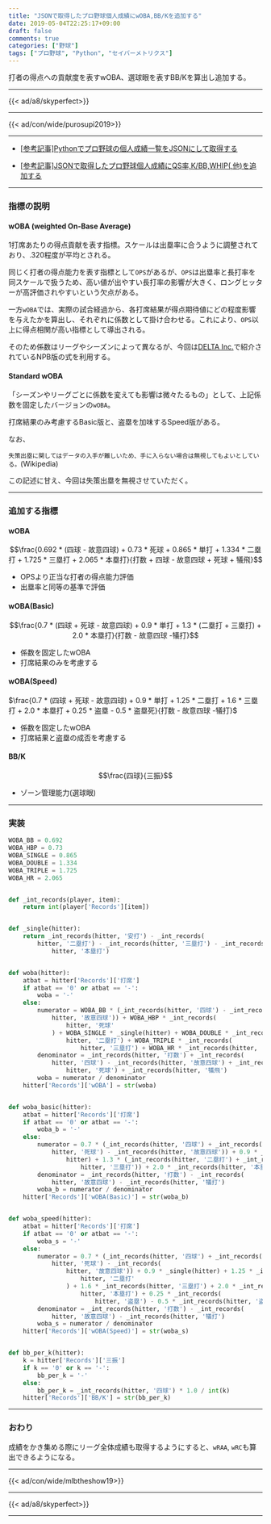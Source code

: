 ```yaml
---
title: "JSONで取得したプロ野球個人成績にwOBA,BB/Kを追加する"
date: 2019-05-04T22:25:17+09:00
draft: false
comments: true
categories: ["野球"]
tags: ["プロ野球", "Python", "セイバーメトリクス"]
---
```


打者の得点への貢献度を表すwOBA、選球眼を表すBB/Kを算出し追加する。

<!--more-->

---

{{< ad/a8/skyperfect>}}

---

{{< ad/con/wide/purosupi2019>}}

---

- [[参考記事]Pythonでプロ野球の個人成績一覧をJSONにして取得する](https://www.ted027.com/post/python-personal-records)

- [[参考記事]JSONで取得したプロ野球個人成績にQS率,K/BB,WHIP(,他)を追加する](https://www.ted027.com/post/sabr-1)

---

### 指標の説明

#### wOBA (weighted On-Base Average)

1打席あたりの得点貢献を表す指標。スケールは出塁率に合うように調整されており、.320程度が平均とされる。

同じく打者の得点能力を表す指標として`OPS`があるが、`OPS`は出塁率と長打率を同スケールで扱うため、高い値が出やすい長打率の影響が大きく、ロングヒッターが高評価されやすいという欠点がある。

一方`wOBA`では、実際の試合経過から、各打席結果が得点期待値にどの程度影響を与えたかを算出し、それぞれに係数として掛け合わせる。これにより、`OPS`以上に得点相関が高い指標として導出される。

そのため係数はリーグやシーズンによって異なるが、今回は[DELTA Inc.](https://1point02.jp/op/gnav/glossary/gls_explanation.aspx?eid=20004)で紹介されているNPB版の式を利用する。

#### Standard wOBA

「シーズンやリーグごとに係数を変えても影響は微々たるもの」として、上記係数を固定したバージョンの`wOBA`。

打席結果のみ考慮するBasic版と、盗塁を加味するSpeed版がある。

なお、

`失策出塁に関してはデータの入手が難しいため、手に入らない場合は無視してもよいとしている。`(Wikipedia)

この記述に甘え、今回は失策出塁を無視させていただく。

---

### 追加する指標

#### wOBA

$$\frac{0.692 * (四球 - 故意四球) + 0.73 * 死球 + 0.865 * 単打 + 1.334 * 二塁打 + 1.725 * 三塁打 + 2.065 * 本塁打}{打数 + 四球 - 故意四球 + 死球 + 犠飛}$$

- OPSより正当な打者の得点能力評価
- 出塁率と同等の基準で評価

#### wOBA(Basic)

$$\frac{0.7 * (四球 + 死球 - 故意四球) + 0.9 * 単打 + 1.3 * (二塁打 + 三塁打) + 2.0 * 本塁打}{打数 - 故意四球 -犠打}$$

- 係数を固定したwOBA
- 打席結果のみを考慮する

#### wOBA(Speed)

$\frac{0.7 * (四球 + 死球 - 故意四球) + 0.9 * 単打 + 1.25 * 二塁打 + 1.6 * 三塁打 + 2.0 * 本塁打 + 0.25 * 盗塁 - 0.5 * 盗塁死}{打数 - 故意四球 -犠打}$

- 係数を固定したwOBA
- 打席結果と盗塁の成否を考慮する

#### BB/K
$$\frac{四球}{三振}$$

- ゾーン管理能力(選球眼)

---

### 実装

```py:sabr.py
WOBA_BB = 0.692
WOBA_HBP = 0.73
WOBA_SINGLE = 0.865
WOBA_DOUBLE = 1.334
WOBA_TRIPLE = 1.725
WOBA_HR = 2.065


def _int_records(player, item):
    return int(player['Records'][item])


def _single(hitter):
    return _int_records(hitter, '安打') - _int_records(
        hitter, '二塁打') - _int_records(hitter, '三塁打') - _int_records(
            hitter, '本塁打')


def woba(hitter):
    atbat = hitter['Records']['打席']
    if atbat == '0' or atbat == '-':
        woba = '-'
    else:
        numerator = WOBA_BB * (_int_records(hitter, '四球') - _int_records(
            hitter, '故意四球')) + WOBA_HBP * _int_records(
                hitter, '死球'
            ) + WOBA_SINGLE * _single(hitter) + WOBA_DOUBLE * _int_records(
                hitter, '二塁打') + WOBA_TRIPLE * _int_records(
                    hitter, '三塁打') + WOBA_HR * _int_records(hitter, '本塁打')
        denominator = _int_records(hitter, '打数') + _int_records(
            hitter, '四球') - _int_records(hitter, '故意四球') + _int_records(
                hitter, '死球') + _int_records(hitter, '犠飛')
        woba = numerator / denominator
    hitter['Records']['wOBA'] = str(woba)


def woba_basic(hitter):
    atbat = hitter['Records']['打席']
    if atbat == '0' or atbat == '-':
        woba_b = '-'
    else:
        numerator = 0.7 * (_int_records(hitter, '四球') + _int_records(
            hitter, '死球') - _int_records(hitter, '故意四球')) + 0.9 * _single(
                hitter) + 1.3 * (_int_records(hitter, '二塁打') + _int_records(
                    hitter, '三塁打')) + 2.0 * _int_records(hitter, '本塁打')
        denominator = _int_records(hitter, '打数') - _int_records(
            hitter, '故意四球') - _int_records(hitter, '犠打')
        woba_b = numerator / denominator
    hitter['Records']['wOBA(Basic)'] = str(woba_b)


def woba_speed(hitter):
    atbat = hitter['Records']['打席']
    if atbat == '0' or atbat == '-':
        woba_s = '-'
    else:
        numerator = 0.7 * (_int_records(hitter, '四球') + _int_records(
            hitter, '死球') - _int_records(
                hitter, '故意四球')) + 0.9 * _single(hitter) + 1.25 * _int_records(
                    hitter, '二塁打'
                ) + 1.6 * _int_records(hitter, '三塁打') + 2.0 * _int_records(
                    hitter, '本塁打') + 0.25 * _int_records(
                        hitter, '盗塁') - 0.5 * _int_records(hitter, '盗塁死')
        denominator = _int_records(hitter, '打数') - _int_records(
            hitter, '故意四球') - _int_records(hitter, '犠打')
        woba_s = numerator / denominator
    hitter['Records']['wOBA(Speed)'] = str(woba_s)


def bb_per_k(hitter):
    k = hitter['Records']['三振']
    if k == '0' or k == '-':
        bb_per_k = '-'
    else:
        bb_per_k = _int_records(hitter, '四球') * 1.0 / int(k)
    hitter['Records']['BB/K'] = str(bb_per_k)
```

---

### おわり

成績をかき集める際にリーグ全体成績も取得するようにすると、`wRAA`, `wRC`も算出できるようになる。

---

{{< ad/con/wide/mlbtheshow19>}}

---

{{< ad/a8/skyperfect>}}

---
